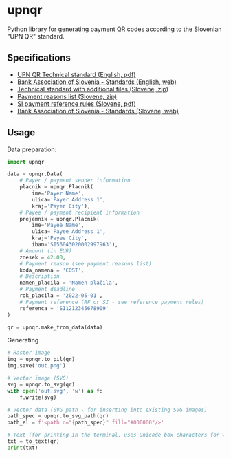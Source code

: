 # upnqr

Python library for generating payment QR codes according to the Slovenian "UPN QR" standard.


## Specifications

 - [UPN QR Technical standard (English, pdf)](https://www.zbs-giz.si/wp-content/uploads/2021/10/EN_Tehnicni_standard_UPN_QR.pdf)
 - [Bank Association of Slovenia - Standards (English, web)](https://www.zbs-giz.si/en/standards/)
 - [Technical standard with additional files (Slovene, zip)](https://www.zbs-giz.si/wp-content/uploads/2021/07/objava_dokumentacije_UPN_QR-2016-12-15.zip)
 - [Payment reasons list (Slovene, zip)](https://www.zbs-giz.si/wp-content/uploads/2021/07/Sifrant_kod_namenov_placil_javen.zip)
 - [SI payment reference rules (Slovene, pdf)](https://www.zbs-giz.si/wp-content/uploads/2023/12/Pravila-za-oblikovanje-in-uporabo-standardiziranih-referenc-pri-opravljanju-placilnih-storitev-verzija-1.4.pdf)
 - [Bank Association of Slovenia - Standards (Slovene, web)](https://www.zbs-giz.si/standardi-in-prirocniki/)

## Usage

Data preparation:

```python
import upnqr

data = upnqr.Data(
    # Payer / payment sender information
    placnik = upnqr.Placnik(
        ime='Payer Name',
        ulica='Payer Address 1',
        kraj='Payer City'),
    # Payee / payment recipient information
    prejemnik = upnqr.Placnik(
        ime='Payee Name',
        ulica='Payee Address 1',
        kraj='Payee City',
        iban='SI56043020002997963'),
    # Amount (in EUR)
    znesek = 42.00,
    # Payment reason (see payment reasons list)
    koda_namena = 'COST',
    # Description
    namen_placila = 'Namen plačila',
    # Payment deadline
    rok_placila = '2022-05-01',
    # Payment reference (RF or SI - see reference payment rules)
    referenca = 'SI1212345678909'
)

qr = upnqr.make_from_data(data)
```

Generating 

```python
# Raster image
img = upnqr.to_pil(qr)
img.save('out.png')

# Vector image (SVG)
svg = upnqr.to_svg(qr)
with open('out.svg', 'w') as f:
    f.write(svg)

# Vector data (SVG path - for inserting into existing SVG images)
path_spec = upnqr.to_svg_path(qr)
path_el = f'<path d="{path_spec}" fill="#000000"/>'

# Text (for printing in the terminal, uses Unicode box characters for white pixels)
txt = to_text(qr)
print(txt)
```
